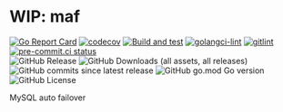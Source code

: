 # WIP: maf

[![Go Report Card](https://goreportcard.com/badge/github.com/weastur/maf)](https://goreportcard.com/report/github.com/weastur/maf)
[![codecov](https://codecov.io/gh/weastur/maf/graph/badge.svg?token=QANQ7BIQY9)](https://codecov.io/gh/weastur/maf)
[![Build and test](https://github.com/weastur/maf/actions/workflows/build-and-test.yaml/badge.svg)](https://github.com/weastur/maf/actions/workflows/build-and-test.yaml)
[![golangci-lint](https://github.com/weastur/maf/actions/workflows/golangci-lint.yaml/badge.svg)](https://github.com/weastur/maf/actions/workflows/golangci-lint.yaml)
[![gitlint](https://github.com/weastur/maf/actions/workflows/gitlint.yaml/badge.svg)](https://github.com/weastur/maf/actions/workflows/gitlint.yaml)
[![pre-commit.ci status](https://results.pre-commit.ci/badge/github/weastur/maf/main.svg)](https://results.pre-commit.ci/latest/github/weastur/maf/main)</br>
![GitHub Release](https://img.shields.io/github/v/release/weastur/maf)
![GitHub Downloads (all assets, all releases)](https://img.shields.io/github/downloads/weastur/maf/total)
![GitHub commits since latest release](https://img.shields.io/github/commits-since/weastur/maf/latest)
![GitHub go.mod Go version](https://img.shields.io/github/go-mod/go-version/weastur/maf)
![GitHub License](https://img.shields.io/github/license/weastur/maf)

MySQL auto failover
